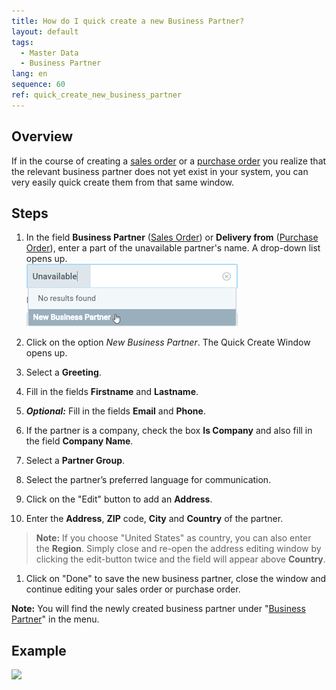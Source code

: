 ```yaml
---
title: How do I quick create a new Business Partner?
layout: default
tags:
  - Master Data
  - Business Partner
lang: en
sequence: 60
ref: quick_create_new_business_partner
---
```


## Overview
If in the course of creating a [sales order](SalesOrder_recording) or a [purchase order](CreatePurchaseOrder) you realize that the relevant business partner does not yet exist in your system, you can very easily quick create them from that same window.

## Steps
1. In the field **Business Partner** ([Sales Order](SalesOrder_recording)) or **Delivery from** ([Purchase Order](CreatePurchaseOrder)), enter a part of the unavailable partner's name. A drop-down list opens up.<br>
![](assets/New_Businesspartner_quickcreate.png)

1. Click on the option *New Business Partner*. The Quick Create Window opens up.
1. Select a **Greeting**.
1. Fill in the fields **Firstname** and **Lastname**.
1. ***Optional:*** Fill in the fields **Email** and **Phone**.
1. If the partner is a company, check the box **Is Company** and also fill in the field **Company Name**.
1. Select a **Partner Group**.
1. Select the partner’s preferred language for communication.
1. Click on the "Edit" button to add an **Address**.
1. Enter the **Address**, **ZIP** code, **City** and **Country** of the partner.
 >**Note:** If you choose "United States" as country, you can also enter the **Region**. Simply close and re-open the address editing window by clicking the edit-button twice and the field will appear above **Country**.

1. Click on "Done" to save the new business partner, close the window and continue editing your sales order or purchase order.

**Note:** You will find the newly created business partner under "[Business Partner](Menu)" in the menu.

## Example
![](assets/Quick_create_new_business_partner.gif)
